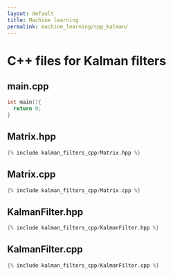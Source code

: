 ```yaml
---
layout: default
title: Machine learning
permalink: machine_learning/cpp_kalman/
---
```


# C++ files for Kalman filters

## main.cpp

```cpp
int main(){
  return 0;
}
```
## Matrix.hpp

```cpp
{% include kalman_filters_cpp/Matrix.hpp %}
```

## Matrix.cpp

```cpp
{% include kalman_filters_cpp/Matrix.cpp %}
```

## KalmanFilter.hpp

```cpp
{% include kalman_filters_cpp/KalmanFilter.hpp %}
```

## KalmanFilter.cpp

```cpp
{% include kalman_filters_cpp/KalmanFilter.cpp %}
```
